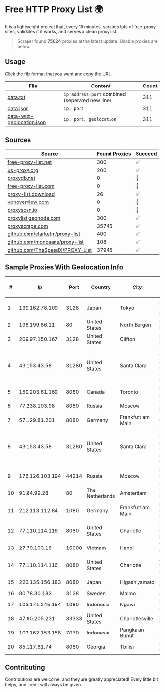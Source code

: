 
# Free HTTP Proxy List 🌍

It is a lightweight project that, every 10 minutes, scrapes lots of free-proxy sites, validates if it works, and serves a clean proxy list.


> Scraper found **75024** proxies at the latest update. Usable proxies are below.

## Usage

Click the file format that you want and copy the URL.


|File|Content|Count|
|----|-------|-----|
|[data.txt](https://raw.githubusercontent.com/themiralay/Proxy-List-World/master/data.txt)|`ip_address:port` combined (seperated new line)|311|
|[data.json](https://raw.githubusercontent.com/themiralay/Proxy-List-World/master/data.json)|`ip, port`|311|
|[data-with-geolocation.json](https://raw.githubusercontent.com/themiralay/Proxy-List-World/master/data-with-geolocation.json)|`ip, port, geolocation`|311|

## Sources

|Source|Found Proxies|Succeed|
|------|-------------|-------|
|[free-proxy-list.net](https://free-proxy-list.net)|300|✅|
|[us-proxy.org](https://www.us-proxy.org)|200|✅|
|[proxydb.net](http://proxydb.net)|0|🚫|
|[free-proxy-list.com](https://free-proxy-list.com/?page=&port=&type%5B%5D=http&type%5B%5D=https&up_time=0&search=Search)|0|🚫|
|[proxy-list.download](https://www.proxy-list.download/HTTP)|26|✅|
|[vpnoverview.com](https://vpnoverview.com/privacy/anonymous-browsing/free-proxy-servers)|0|🚫|
|[proxyscan.io](https://www.proxyscan.io)|0|🚫|
|[proxylist.geonode.com](https://proxylist.geonode.com/api/proxy-list?limit=300&page=1&sort_by=lastChecked&sort_type=desc&protocols=http,https)|300|✅|
|[proxyscrape.com](https://api.proxyscrape.com/v2/?request=displayproxies&protocol=http&timeout=10000&country=all&ssl=all&anonymity=all)|35745|✅|
|[github.com/clarketm/proxy-list](https://raw.githubusercontent.com/clarketm/proxy-list/master/proxy-list-raw.txt)|400|✅|
|[github.com/monosans/proxy-list](https://raw.githubusercontent.com/monosans/proxy-list/main/proxies/http.txt)|108|✅|
|[github.com/TheSpeedX/PROXY-List](https://raw.githubusercontent.com/TheSpeedX/PROXY-List/master/http.txt)|37945|✅|


## Sample Proxies With Geolocation Info

|#|Ip|Port|Country|City|Internet Service Provider|
|-|--|----|-------|----|-------------------------|
|1|139.162.78.109|3128|Japan|Tokyo|Akamai Technologies, Inc.|
|2|198.199.86.11|80|United States|North Bergen|DigitalOcean, LLC|
|3|209.97.150.167|3128|United States|Clifton|DigitalOcean, LLC|
|4|43.153.43.58|31280|United States|Santa Clara|Shenzhen Tencent Computer Systems Company Limited|
|5|159.203.61.169|8080|Canada|Toronto|DigitalOcean, LLC|
|6|77.238.103.98|8080|Russia|Moscow|Telecom-Birzha, LLC|
|7|57.129.81.201|8080|Germany|Frankfurt am Main|OVH SAS|
|8|43.153.43.58|31280|United States|Santa Clara|Shenzhen Tencent Computer Systems Company Limited|
|9|176.126.103.194|44214|Russia|Moscow|Miglovets Egor Andreevich|
|10|91.84.99.28|80|The Netherlands|Amsterdam|Servers Tech Fzco|
|11|212.113.112.84|1080|Germany|Frankfurt am Main|DpkgSoft International Limited|
|12|77.110.114.116|8080|United States|Charlotte|Aeza International LTD|
|13|27.79.193.16|16000|Vietnam|Hanoi|Viettel Corporation|
|14|77.110.114.116|8080|United States|Charlotte|Aeza International LTD|
|15|223.135.156.183|8080|Japan|Higashiyamato|So-net Corporation|
|16|80.78.30.182|3128|Sweden|Malmo|ab stract|
|17|103.171.245.154|1080|Indonesia|Ngawi|PT Data Arta Sedaya|
|18|47.90.205.231|33333|United States|Charlottesville|Alibaba.com LLC|
|19|103.162.153.158|7070|Indonesia|Pangkalan Bunut|AKSIRIAU|
|20|85.117.61.74|8080|Georgia|Tbilisi|Caucasus Online Ltd.|



## Contributing

Contributions are welcome, and they are greatly appreciated! Every
little bit helps, and credit will always be given.

